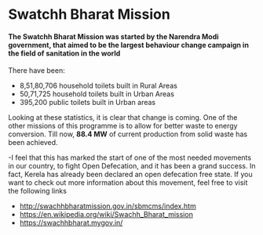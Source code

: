 # Swatchh Bharat Mission

#### The Swatchh Bharat Mission was started by the Narendra Modi government, that aimed to be the largest behaviour change campaign in the field of sanitation in the world

There have been:
- 8,51,80,706 household toilets built in Rural Areas
- 50,71,725 household toilets built in Urban Areas
- 395,200 public toilets built in Urban areas

Looking at these statistics, it is clear that change is coming. 
One of the other missions of this programme is to allow for better waste to energy conversion. Till now, **88.4 MW** of current production from solid waste has been achieved.

-I feel that this has marked the start of one of the most needed movements in our country, to fight Open Defecation, and it has been a grand success. In fact, Kerela has already been declared an open defecation free state.
If you want to check out more information about this movement, feel free to visit the following links
+ http://swachhbharatmission.gov.in/sbmcms/index.htm
+ https://en.wikipedia.org/wiki/Swachh_Bharat_mission
+ https://swachhbharat.mygov.in/